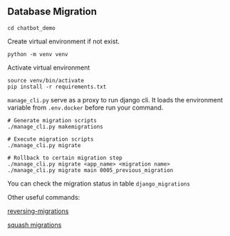 ## Database Migration

```shell
cd chatbot_demo
```

Create virtual environment if not exist.

```shell
python -m venv venv
```

Activate virtual environment

```shell
source venv/bin/activate
pip install -r requirements.txt
```

`manage_cli.py` serve as a proxy to run django cli. It loads the environment variable from `.env.docker` before run your
command.

```shell
# Generate migration scripts
./manage_cli.py makemigrations

# Execute migration scripts
./manage_cli.py migrate

# Rollback to certain migration step
./manage_cli.py migrate <app_name> <migration name>
./manage_cli.py migrate main 0005_previous_migration
```

You can check the migration status in table `django_migrations`

Other useful commands:

[reversing-migrations](https://docs.djangoproject.com/en/3.2/topics/migrations/#reversing-migrations)

[squash migrations](https://docs.djangoproject.com/en/3.2/topics/migrations/#migration-squashing)
   
